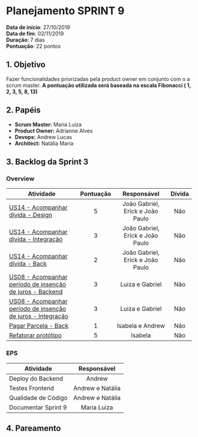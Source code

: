 # Planejamento SPRINT 9

**Data de início**: 27/10/2019 <br/>
**Data de fim**: 02/11/2019 <br/>
**Duração**: 7 dias <br/>
**Pontuação**: 22 pontos 

## 1. Objetivo

Fazer funcionalidades priorizadas pela product owner em conjunto com o a scrum master. **A pontuação utilizada será baseada na escala Fibonacci ( 1, 2, 3, 5, 8, 13)**


## 2. Papéis 

* **Scrum Master:** Maria Luiza
* **Product Owner:** Adrianne Alves
* **Devops:** Andrew Lucas
* **Architect:** Natália Maria


## 3. Backlog da Sprint 3

### Overview
| Atividade | Pontuação | Responsável | Dívida |
| -------- | :----: | :----: | :----: |
|[US14 - Acompanhar dívida - Design](https://github.com/fga-eps-mds/2019.2-Over26/issues/46) | 5 |  João Gabriel, Erick e João Paulo | Não |
|[US14 - Acompanhar dívida - Integração]() | 3 | João Gabriel, Erick e João Paulo | Não |
|[US14 - Acompanhar dívida - Back](https://github.com/fga-eps-mds/2019.2-Over26/issues/45) | 2 | João Gabriel, Erick e João Paulo  | Não |
|[US08 - Acompanhar período de insenção de juros - Backend](https://github.com/fga-eps-mds/2019.2-Over26/issues/128) | 3 | Luiza e Gabriel  | Não |
|[US08 - Acompanhar período de insenção de juros - Integração](https://github.com/fga-eps-mds/2019.2-Over26/issues/127) | 3 | Luiza e Gabriel  | Não |
|[Pagar Parcela - Back](https://github.com/fga-eps-mds/2019.2-Over26/issues/135) | 1 | Isabela e Andrew | Não |
|[Refatorar protótipo](https://github.com/fga-eps-mds/2019.2-Over26/issues/137) | 5 | Isabela  | Não |


### EPS
| Atividade | Responsável |
| -------- | :----: |
| Deploy do Backend | Andrew |
| Testes Frontend | Andrew e Natália |
| Qualidade de Código | Andrew e Natália |
| Documentar Sprint 9 | Maria Luiza |

## 4. Pareamento
<!-- ![](../../images/metrics_agile/pareamento_sprint7.png) -->